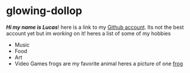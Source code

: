 # glowing-dollop

**_Hi my name is Lucas_**! here is a link to my [Github account](https://github.com/adamslucas13). Its not the best account yet but im _working_ on it!
heres a list of some of my hobbies
* Music 
* Food
* Art 
* Video Games
 frogs are my favorite animal heres a picture of one [frog](https://www.zillarules.com/-/media/Images/Zilla-NA/US/Pets/Caresheets/australianbluetreefrog.png)
